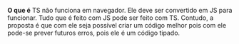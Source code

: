 **O que é**
TS não funciona em navegador. Ele deve ser convertido em JS para funcionar.
Tudo que é feito com JS pode ser feito com TS. Contudo, a proposta é que com ele seja possível criar um código melhor
pois com ele pode-se prever futuros erros, pois ele é um código tipado.


